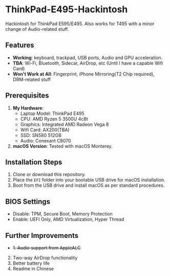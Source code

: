 # ThinkPad-E495-Hackintosh
 Hackintosh for ThinkPad E595/E495. Also works for T495 with a minor change of Audio-related stuff.


## Features
- **Working**: keyboard, trackpad, USB ports, Audio and GPU acceleration.
- **TBA**: Wi-Fi, Bluetooth, Sidecar, AirDrop, etc (Until I have a capable Wifi Card)
- **Won't Work at All**: Fingerprint, iPhone Mirroring(T2 Chip required), DRM-related stuff

## Prerequisites
1. **My Hardware**:
   - Laptop Model: ThinkPad E495
   - CPU: AMD Ryzen 5 3500U 4c8t
   - Graphics: Integrated AMD Radeon Vega 8
   - Wifi Card: AX200(TBA)
   - SSD: SN580 512GB
   - Audio: Conexant C8070
2. **macOS Version**: Tested with macOS Monterey.


## Installation Steps
1. Clone or download this repository.
2. Place the `EFI` folder into your bootable USB drive for macOS installation.
3. Boot from the USB drive and install macOS as per standard procedures.

## BIOS Settings
- Disable: TPM, Secure Boot, Memory Protection
- Enable: UEFI Only, AMD Virtualization, Hyper Thread

## Further Improvements
- ~~1. Audio support from AppleALC~~
2. Two-way AirDrop functionality
3. Better battery life
4. Readme in Chinese